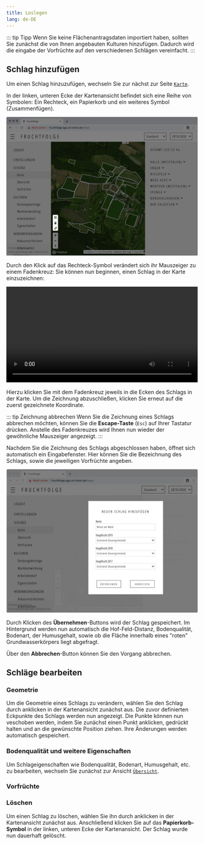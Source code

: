```yaml
---
title: Loslegen
lang: de-DE
---
```


::: tip Tipp 
Wenn Sie keine Flächenantragsdaten importiert haben, sollten Sie zunächst die von
Ihnen angebauten Kulturen hinzufügen. Dadurch wird die eingabe der Vorfrüchte auf
den verschiedenen Schlägen vereinfacht.
:::

## Schlag hinzufügen

Um einen Schlag hinzuzufügen, wechseln Sie zur nächst zur Seite [`Karte`](https://fruchtfolge.agp.uni-bonn.de/maps).

In der linken, unteren Ecke der Kartenansicht befindet sich eine Reihe von Symbolen:
Ein Rechteck, ein Papierkorb und ein weiteres Symbol (Zusammenfügen).

![Symbolleiste](../img/plots_icons.jpg)

Durch den Klick auf das Rechteck-Symbol verändert sich ihr Mauszeiger zu einem Fadenkreuz: Sie können nun beginnen, einen Schlag in der Karte einzuzeichnen:

<!-- ![Symbolleiste](../img/add_plot.gif) -->
<video id="add_plot" width="100%" height="auto" controls autoplay loop>
  <source src="../img/add_plot.webm" type="video/webm">
  <source src="../img/add_plot.mp4" type="video/mp4">
  Ihr Browser kann dieses Video nicht abspielen.
</video> 

Hierzu klicken Sie mit dem Fadenkreuz jeweils in die Ecken des Schlags in der Karte.
Um die Zeichnung abzuschließen, klicken Sie erneut auf die zuerst gezeichnete Koordinate.

::: tip Zeichnung abbrechen 
Wenn Sie die Zeichnung eines Schlags abbrechen möchten, können Sie die **Escape-Taste** (`Esc`) auf Ihrer Tastatur drücken. Anstelle des Fadenkreuzes wird Ihnen nun wieder
der gewöhnliche Mauszeiger angezeigt.
:::

Nachdem Sie die Zeichnung des Schlags abgeschlossen haben, öffnet sich automatisch
ein Eingabefenster. Hier können Sie die Bezeichnung des Schlags, sowie die jeweiligen Vorfrüchte angeben.

![Symbolleiste](../img/add_plot_dialogue.jpg)

Durch Klicken des **Übernehmen**-Buttons wird der Schlag gespeichert. Im Hintergrund werden nun automatisch die Hof-Feld-Distanz, Bodenqualität, Bodenart, der Humusgehalt, sowie ob die Fläche innerhalb eines "roten" Grundwasserkörpers liegt abgefragt.

Über den **Abbrechen**-Button können Sie den Vorgang abbrechen.

## Schläge bearbeiten
### Geometrie
Um die Geometrie eines Schlags zu verändern, wählen Sie den Schlag durch anklicken in der Kartenansicht zunächst aus. Die zuvor definierten Eckpunkte des Schlags werden nun angezeigt. Die Punkte können nun veschoben werden, indem Sie zunächst einen Punkt anklicken, gedrückt halten und an die gewünschte Position ziehen.
Ihre Änderungen werden automatisch gespeichert.


### Bodenqualität und weitere Eigenschaften
Um Schlageigenschaften wie Bodenqualität, Bodenart, Humusgehalt, etc. zu bearbeiten,
wechseln Sie zunächst zur Ansicht [`Übersicht`](https://fruchtfolge.agp.uni-bonn.de/overview). 


### Vorfrüchte

### Löschen
Um einen Schlag zu löschen, wählen Sie ihn durch anklicken in der Kartenansicht zunächst aus. Anschließend klicken Sie auf das **Papierkorb-Symbol** in der linken, unteren Ecke der Kartenansicht. Der Schlag wurde nun dauerhaft gelöscht.
